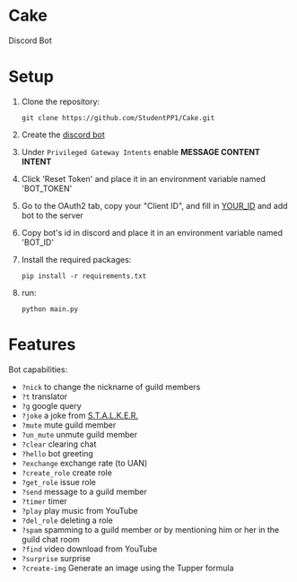 # Cake
Discord Bot

# Setup
1. Clone the repository:
    ```
    git clone https://github.com/StudentPP1/Cake.git
    ```

2. Create the [discord bot](https://discord.com/developers/applications)

3. Under `Privileged Gateway Intents` enable **MESSAGE CONTENT INTENT**

4. Click 'Reset Token' and place it in an environment variable named 'BOT_TOKEN'

5. Go to the OAuth2 tab, copy your "Client ID", and fill in [YOUR_ID](https://discord.com/oauth2/authorize?client_id=YOUR_ID&scope=bot&permissions=8) and add bot to the server
   
6. Copy bot's id in discord and place it in an environment variable named 'BOT_ID'
   
7. Install the required packages:
    ```
    pip install -r requirements.txt
    ```

8. run:
    ```
    python main.py
    ```

# Features
Bot capabilities:
+ `?nick` to change the nickname of guild members
+ `?t` translator
+ `?g` google query
+ `?joke` a joke from [S.T.A.L.K.E.R.](https://en.wikipedia.org/wiki/S.T.A.L.K.E.R.)
+ `?mute` mute guild member
+ `?un_mute` unmute guild member
+ `?clear` clearing chat
+ `?hello` bot greeting 
+ `?exchange` exchange rate (to UAN)
+ `?create_role` create role
+ `?get_role` issue role
+ `?send` message to a guild member
+ `?timer` timer
+ `?play` play music from YouTube
+ `?del_role` deleting a role
+ `?spam` spamming 
to a guild member or by mentioning him or her in the guild chat room
+ `?find` video download from YouTube
+ `?surprise` surprise
+ `?create-img` Generate an image using the Tupper formula
